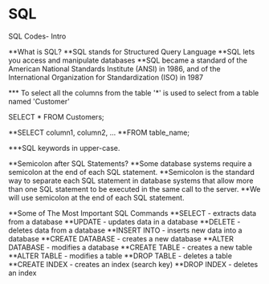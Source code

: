 # SQL
SQL Codes- Intro

**What is SQL?
**SQL stands for Structured Query Language
**SQL lets you access and manipulate databases
**SQL became a standard of the American National Standards Institute (ANSI) in 1986, and of the International Organization for Standardization (ISO) in 1987

*** To select all the columns from the table '*' is used to select from a table named 'Customer'

SELECT * FROM Customers; 

**SELECT column1, column2, ...
**FROM table_name;



***SQL keywords in upper-case.

**Semicolon after SQL Statements?
**Some database systems require a semicolon at the end of each SQL statement.
**Semicolon is the standard way to separate each SQL statement in database systems that allow more than one SQL statement to be executed in the same call to the server.
**We will use semicolon at the end of each SQL statement.

**Some of The Most Important SQL Commands
**SELECT - extracts data from a database
**UPDATE - updates data in a database
**DELETE - deletes data from a database
**INSERT INTO - inserts new data into a database
**CREATE DATABASE - creates a new database
**ALTER DATABASE - modifies a database
**CREATE TABLE - creates a new table
**ALTER TABLE - modifies a table
**DROP TABLE - deletes a table
**CREATE INDEX - creates an index (search key)
**DROP INDEX - deletes an index


